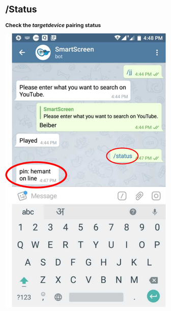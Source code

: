# /Status


### Check the _targetdevice_ pairing status


<img src="assets/status.png" align="left">
